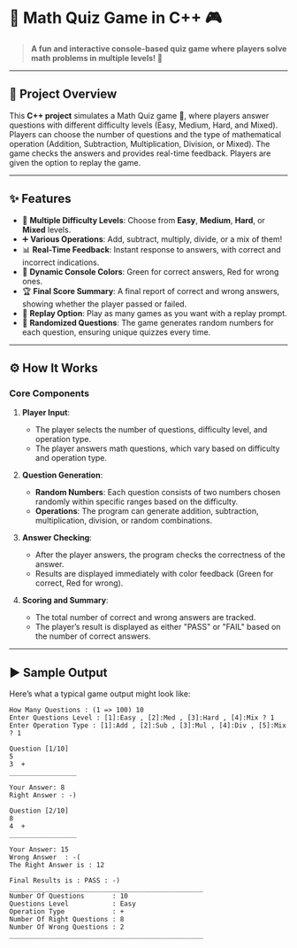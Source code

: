 # 🧮 Math Quiz Game in C++ 🎮

> **A fun and interactive console-based quiz game where players solve math problems in multiple levels! 🌟**  

---

## 🌟 Project Overview  
This **C++ project** simulates a Math Quiz game 🧠, where players answer questions with different difficulty levels (Easy, Medium, Hard, and Mixed). Players can choose the number of questions and the type of mathematical operation (Addition, Subtraction, Multiplication, Division, or Mixed). The game checks the answers and provides real-time feedback. Players are given the option to replay the game.  

---

## ✨ Features  
- 🧠 **Multiple Difficulty Levels**: Choose from **Easy**, **Medium**, **Hard**, or **Mixed** levels.  
- ➕ **Various Operations**: Add, subtract, multiply, divide, or a mix of them!  
- 📊 **Real-Time Feedback**: Instant response to answers, with correct and incorrect indications.  
- 🎨 **Dynamic Console Colors**: Green for correct answers, Red for wrong ones.  
- 🏆 **Final Score Summary**: A final report of correct and wrong answers, showing whether the player passed or failed.  
- 🔁 **Replay Option**: Play as many games as you want with a replay prompt.  
- 🤖 **Randomized Questions**: The game generates random numbers for each question, ensuring unique quizzes every time.  

---

## ⚙️ How It Works  

### Core Components  
1. **Player Input**:  
   - The player selects the number of questions, difficulty level, and operation type.  
   - The player answers math questions, which vary based on difficulty and operation type.  

2. **Question Generation**:  
   - **Random Numbers**: Each question consists of two numbers chosen randomly within specific ranges based on the difficulty.  
   - **Operations**: The program can generate addition, subtraction, multiplication, division, or random combinations.  

3. **Answer Checking**:  
   - After the player answers, the program checks the correctness of the answer.  
   - Results are displayed immediately with color feedback (Green for correct, Red for wrong).  

4. **Scoring and Summary**:  
   - The total number of correct and wrong answers are tracked.  
   - The player’s result is displayed as either "PASS" or "FAIL" based on the number of correct answers.  

---

## ▶️ Sample Output  

Here’s what a typical game output might look like:  

```plaintext
How Many Questions : (1 => 100) 10
Enter Questions Level : [1]:Easy , [2]:Med , [3]:Hard , [4]:Mix ? 1
Enter Operation Type : [1]:Add , [2]:Sub , [3]:Mul , [4]:Div , [5]:Mix ? 1

Question [1/10] 
5
3  +
_________________

Your Answer: 8
Right Answer : -) 

Question [2/10] 
8
4  +
_________________

Your Answer: 15
Wrong Answer  : -( 
The Right Answer is : 12

Final Results is : PASS : -)
_________________________________________________
Number Of Questions       : 10
Questions Level           : Easy
Operation Type            : +
Number Of Right Questions : 8
Number Of Wrong Questions : 2
_________________________________________________
